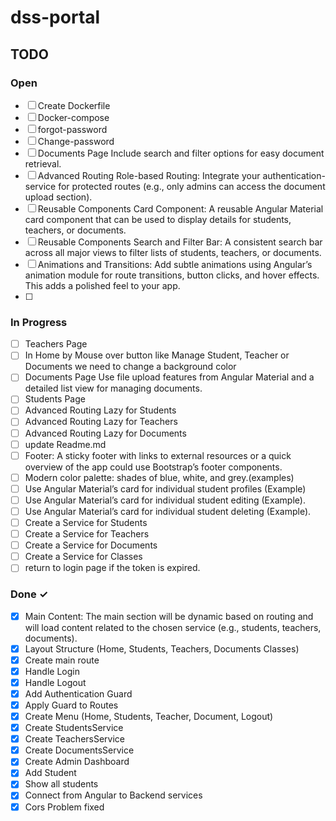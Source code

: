 # dss-portal

## TODO

### Open
- [ ] Create Dockerfile
- [ ] Docker-compose
- [ ] forgot-password
- [ ] Change-password
- [ ] Documents Page Include search and filter options for easy document retrieval.
- [ ] Advanced Routing Role-based Routing: Integrate your authentication-service for protected routes (e.g., only admins can access the document upload section).
- [ ] Reusable Components Card Component: A reusable Angular Material card component that can be used to display details for students, teachers, or documents.
- [ ] Reusable Components Search and Filter Bar: A consistent search bar across all major views to filter lists of students, teachers, or documents.
- [ ] Animations and Transitions: Add subtle animations using Angular’s animation module for route transitions, button clicks, and hover effects. This adds a polished feel to your app.
- [ ] 


### In Progress
- [ ] Teachers Page
- [ ] In Home by Mouse over button like Manage Student, Teacher or Documents we need to change a background color 
- [ ] Documents Page Use file upload features from Angular Material and a detailed list view for managing documents.
- [ ] Students Page
- [ ] Advanced Routing Lazy for Students
- [ ] Advanced Routing Lazy for Teachers
- [ ] Advanced Routing Lazy for Documents
- [ ] update Readme.md
- [ ] Footer: A sticky footer with links to external resources or a quick overview of the app could use Bootstrap’s footer components.
- [ ] Modern color palette: shades of blue, white, and grey.(examples)
- [ ] Use Angular Material’s card for individual student profiles (Example)
- [ ] Use Angular Material’s card for individual student editing (Example).
- [ ] Use Angular Material’s card for individual student deleting (Example).
- [ ] Create a Service for Students
- [ ] Create a Service for Teachers
- [ ] Create a Service for Documents
- [ ] Create a Service for Classes
- [ ] return to login page if the token is expired. 
  
### Done ✓
- [x] Main Content: The main section will be dynamic based on routing and will load content related to the chosen service (e.g., students, teachers, documents).
- [x] Layout Structure (Home, Students, Teachers, Documents Classes)
- [x] Create main route
- [x] Handle Login
- [x] Handle Logout
- [x] Add Authentication Guard
- [x] Apply Guard to Routes
- [x] Create Menu (Home, Students, Teacher, Document, Logout)
- [x] Create StudentsService
- [x] Create TeachersService
- [x] Create DocumentsService
- [x] Create Admin Dashboard 
- [x] Add Student
- [x] Show all students
- [x] Connect from Angular to Backend services
- [x] Cors Problem fixed
